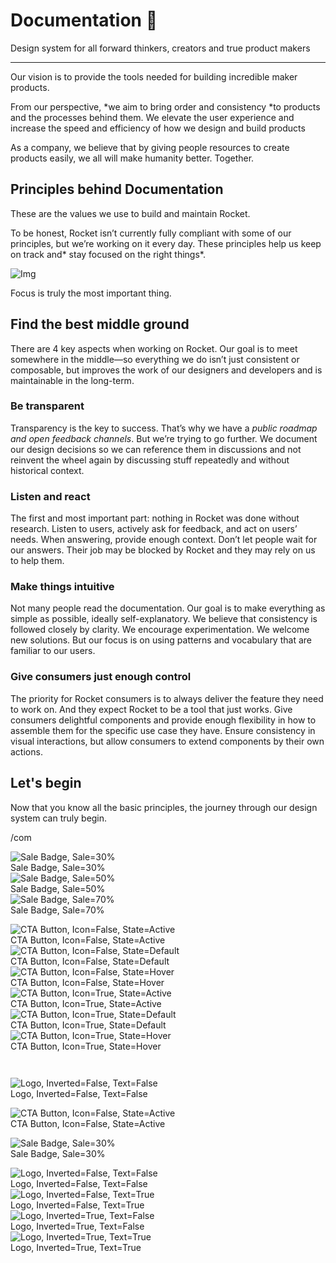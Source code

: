 
# Documentation 🚀

Design system for all forward thinkers, creators and true product makers

---

Our vision is to provide the tools needed for building incredible maker products.

From our perspective, *we aim to bring order and consistency *to products and the processes behind them. We elevate the user experience and increase the speed and efficiency of how we design and build products

As a company, we believe that by giving people resources to create products easily, we all will make humanity better. Together.

## Principles behind Documentation

These are the values we use to build and maintain Rocket.

To be honest, Rocket isn’t currently fully compliant with some of our principles, but we’re working on it every day. These principles help us keep on track and* stay focused on the right things*.

![Img](https://studio-assets.supernova.io/design-systems/14533/9289758a-6300-472a-bbc6-a57098081abf.jpeg)

Focus is truly the most important thing.

## Find the best middle ground

There are 4 key aspects when working on Rocket. Our goal is to meet somewhere in the middle—so everything we do isn’t just consistent or composable, but improves the work of our designers and developers and is maintainable in the long-term.

### Be transparent

Transparency is the key to success. That’s why we have a *public roadmap and open feedback channels*. But we’re trying to go further. We document our design decisions so we can reference them in discussions and not reinvent the wheel again by discussing stuff repeatedly and without historical context.

### Listen and react

The first and most important part: nothing in Rocket was done without research. Listen to users, actively ask for feedback, and act on users’ needs. When answering, provide enough context. Don’t let people wait for our answers. Their job may be blocked by Rocket and they may rely on us to help them.

### Make things intuitive

Not many people read the documentation. Our goal is to make everything as simple as possible, ideally self-explanatory. We believe that consistency is followed closely by clarity. We encourage experimentation. We welcome new solutions. But our focus is on using patterns and vocabulary that are familiar to our users.

### Give consumers just enough control

The priority for Rocket consumers is to always deliver the feature they need to work on. And they expect Rocket to be a tool that just works. Give consumers delightful components and provide enough flexibility in how to assemble them for the specific use case they have. Ensure consistency in visual interactions, but allow consumers to extend components by their own actions.

## Let's begin

Now that you know all the basic principles, the journey through our design system can truly begin.

/com

  
![Sale Badge, Sale=30%](https://studio-assets.supernova.io/design-systems/14533/c3107f2c-1393-454d-9e2a-686892a97369.png)  
Sale Badge, Sale=30%  
![Sale Badge, Sale=50%](https://studio-assets.supernova.io/design-systems/14533/fe6ae1f3-600a-488a-bcd0-7a9b473156cc.png)  
Sale Badge, Sale=50%  
![Sale Badge, Sale=70%](https://studio-assets.supernova.io/design-systems/14533/40a0dabe-247c-401c-9b97-7097680a01ab.png)  
Sale Badge, Sale=70%  


  
![CTA Button, Icon=False, State=Active](https://studio-assets.supernova.io/design-systems/14533/e2d084ed-3596-4140-97a0-1dfc4147f631.png)  
CTA Button, Icon=False, State=Active  
![CTA Button, Icon=False, State=Default](https://studio-assets.supernova.io/design-systems/14533/5fabd14b-d8f7-410a-a0e1-2978759df0e6.png)  
CTA Button, Icon=False, State=Default  
![CTA Button, Icon=False, State=Hover](https://studio-assets.supernova.io/design-systems/14533/85d11718-056c-4793-9039-4389ac1cba70.png)  
CTA Button, Icon=False, State=Hover  
![CTA Button, Icon=True, State=Active](https://studio-assets.supernova.io/design-systems/14533/ce2780d5-3a9a-43e8-b9e6-a749edfdb29b.png)  
CTA Button, Icon=True, State=Active  
![CTA Button, Icon=True, State=Default](https://studio-assets.supernova.io/design-systems/14533/d7a936f2-3065-4544-9dce-dcacbab9a047.png)  
CTA Button, Icon=True, State=Default  
![CTA Button, Icon=True, State=Hover](https://studio-assets.supernova.io/design-systems/14533/99a7e696-a616-407b-8d22-04bea65f8ae2.png)  
CTA Button, Icon=True, State=Hover  


```javascript  
  
```

  
![Logo, Inverted=False, Text=False](https://studio-assets.supernova.io/design-systems/14533/a159a806-c1f0-4b42-88f2-49ab0e11c9e2.png)  
Logo, Inverted=False, Text=False  


  
  


  
![CTA Button, Icon=False, State=Active](https://studio-assets.supernova.io/design-systems/14533/e2d084ed-3596-4140-97a0-1dfc4147f631.png)  
CTA Button, Icon=False, State=Active  


  
![Sale Badge, Sale=30%](https://studio-assets.supernova.io/design-systems/14533/c3107f2c-1393-454d-9e2a-686892a97369.png)  
Sale Badge, Sale=30%  


  
![Logo, Inverted=False, Text=False](https://studio-assets.supernova.io/design-systems/14533/a159a806-c1f0-4b42-88f2-49ab0e11c9e2.png)  
Logo, Inverted=False, Text=False  
![Logo, Inverted=False, Text=True](https://studio-assets.supernova.io/design-systems/14533/74174ddf-30f1-4784-913c-aa21caf8ae28.png)  
Logo, Inverted=False, Text=True  
![Logo, Inverted=True, Text=False](https://studio-assets.supernova.io/design-systems/14533/ee8bba12-67ed-4dc0-82c5-196216408d9e.png)  
Logo, Inverted=True, Text=False  
![Logo, Inverted=True, Text=True](https://studio-assets.supernova.io/design-systems/14533/34a2a60e-7316-42e4-b575-b3b2db3f5e1a.png)  
Logo, Inverted=True, Text=True  
